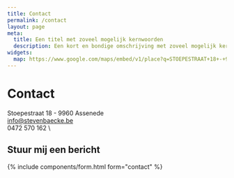 ```yaml
---
title: Contact
permalink: /contact
layout: page
meta:
  title: Een titel met zoveel mogelijk kernwoorden
  description: Een kort en bondige omschrijving met zoveel mogelijk kernwoorden zoals architect, nieuwbouw, verbouwingen, renovaties...
widgets:
  map: https://www.google.com/maps/embed/v1/place?q=STOEPESTRAAT+18+-+9960+ASSENEDE&key=AIzaSyBQhdzM-IjtnsSoFz_CfbBCqcBhd5nQN9c"
---
```


# Contact

Stoepestraat 18 - 9960 Assenede \
info@stevenbaecke.be \
0472 570 162 \

## Stuur mij een bericht

{% include components/form.html form="contact" %}
